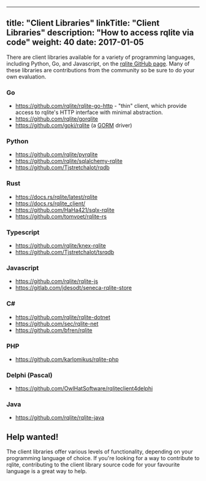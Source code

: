 
---
title: "Client Libraries"
linkTitle: "Client Libraries"
description: "How to access rqlite via code"
weight: 40
date: 2017-01-05
---
There are client libraries available for a variety of programming languages, including Python, Go, and Javascript, on the [rqlite GitHub page](https://github.com/rqlite). Many of these libraries are contributions from the community so be sure to do your own evaluation.

### Go
- https://github.com/rqlite/rqlite-go-http - "thin" client, which provide access to rqlite's HTTP interface with minimal abstraction.
- https://github.com/rqlite/gorqlite
- https://github.com/goki/rqlite (a [GORM](https://gorm.io/) driver)

### Python
- https://github.com/rqlite/pyrqlite
- https://github.com/rqlite/sqlalchemy-rqlite
- https://github.com/Tjstretchalot/rqdb

### Rust
- https://docs.rs/rqlite/latest/rqlite
- https://docs.rs/rqlite_client/
- https://github.com/HaHa421/sqlx-rqlite
- https://github.com/tomvoet/rqlite-rs

### Typescript
- https://github.com/rqlite/knex-rqlite
- https://github.com/Tjstretchalot/tsrqdb

### Javascript
- https://github.com/rqlite/rqlite-js
- https://gitlab.com/jdesodt/seneca-rqlite-store

### C#
- https://github.com/rqlite/rqlite-dotnet
- https://github.com/sec/rqlite-net
- https://github.com/bfren/rqlite

### PHP
- https://github.com/karlomikus/rqlite-php

### Delphi (Pascal)
- https://github.com/OwlHatSoftware/rqliteclient4delphi

### Java
- https://github.com/rqlite/rqlite-java

## Help wanted!
The client libraries offer various levels of functionality, depending on your programming language of choice. If you're looking for a way to contribute to rqlite, contributing to the client library source code for your favourite language is a great way to help. 
